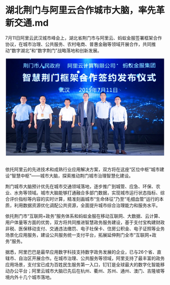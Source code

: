 # 湖北荆门与阿里云合作城市大脑，率先革新交通.md

7月11日阿里云武汉城市峰会上，湖北省荆门市与阿里云、蚂蚁金服签署框架合作协议，在城市治理、公共服务、农村电商、普惠金融等领域开展合作，共同推动“数字湖北”和“数字荆门”战略落地和创新发展。

<div style="text-align:center" align="center">
<img src="/images/湖北荆门与阿里云合作城市大脑，率先革新交通1.png" align="center" />
</div>
</br>

依托阿里云的先进技术和成熟行业应用解决方案，双方将在这座“区位中枢”城市建设“智慧中枢”——城市大脑，探索推动荆门城市治理智慧化建设。

荆门城市大脑预计优先在城市交通领域落地，逐步推广到城管、应急、环保、农业、水务等领域。城市大脑能够打通融合多部门数据，实现城市运行状态指标、综合评价指标等内容的实时计算，精准刻画城市“生命体征”乃至“毛细血管”运行的本质，利用数据资源优化调配公共资源，全面提升城市综合治理能力和服务水平。

依托荆门市“互联网+政务”服务体系和蚂蚁金服在移动互联网、大数据、云计算、用户体量等方面的优势，双方将共同推进智慧政务服务建设，基于支付宝构建财政非税、医保移动支付、交通违法缴罚、电子社保卡、住房公积金、电子证照等业务场景化应用服务，建设公共服务统一支付平台，拓展延伸荆门全市“互联网+政务”服务。

据悉，阿里巴巴是最早应用数字科技支持数字政务发展的企业，已与26个省、直辖市、自治区开展合作。在城市治理、公共服务等领域，阿里支持了最丰富的政务应用场景，支付宝已成为百姓民生服务第一入口，钉钉是全球最大的数字化智能移动办公平台；阿里云城市大脑已先后在杭州、衢州、苏州、通州、澳门、吉隆坡等境内外十几个城市落地。
